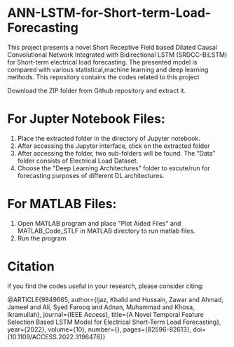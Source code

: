 # ANN-LSTM-for-Short-term-Load-Forecasting
This project presents a novel Short Receptive Field based Dilated Causal Convolutional Network Integrated with Bidirectional LSTM (SRDCC-BiLSTM) for Short-term electrical load forecasting. The presented model is compared with various statistical,machine learning and deep learning methods. This repository contains the codes related to this project

Download the ZIP folder from Github repository and extract it.
# For Jupter Notebook Files:
1. Place the extracted folder in the directory of Jupyter notebook.
2. After accessing the Jupyter interface, click on the extracted folder
3. After accessing the folder, two sub-folders will be found. The “Data” folder consists of Electrical Load Dataset.
4. Choose the "Deep Learning Architectures" folder to excute/run for forecasting purposes of different DL architectures.

# For MATLAB Files:
1. Open MATLAB program and place "Plot Aided Files" and MATLAB_Code_STLF in MATLAB directory to run matlab files.
2. Run the program

# Citation
if you find the codes useful in your research, please consider citing:

@ARTICLE{9849665,  author={Ijaz, Khalid and Hussain, Zawar and Ahmad, Jameel and Ali, Syed Farooq and Adnan, Muhammad and Khosa, Ikramullah},  journal={IEEE Access},   title={A Novel Temporal Feature Selection Based LSTM Model for Electrical Short-Term Load Forecasting},   year={2022},  volume={10},  number={},  pages={82596-82613},  doi={10.1109/ACCESS.2022.3196476}}
